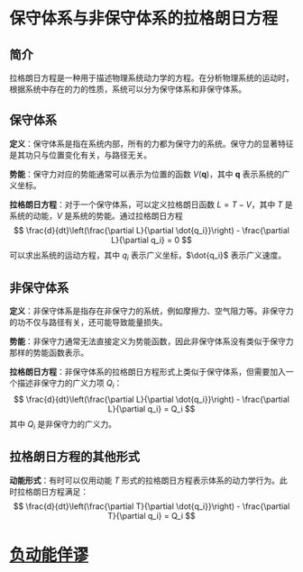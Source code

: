 # 保守体系与非保守体系的拉格朗日方程

## 简介
拉格朗日方程是一种用于描述物理系统动力学的方程。在分析物理系统的运动时，根据系统中存在的力的性质，系统可以分为保守体系和非保守体系。

## 保守体系
**定义**：保守体系是指在系统内部，所有的力都为保守力的系统。保守力的显著特征是其功只与位置变化有关，与路径无关。

**势能**：保守力对应的势能通常可以表示为位置的函数 $V(\mathbf{q})$，其中 $\mathbf{q}$ 表示系统的广义坐标。

**拉格朗日方程**：对于一个保守体系，可以定义拉格朗日函数 $L = T - V$，其中 $T$ 是系统的动能，$V$ 是系统的势能。通过拉格朗日方程
$$
\frac{d}{dt}\left(\frac{\partial L}{\partial \dot{q_i}}\right) - \frac{\partial L}{\partial q_i} = 0
$$
可以求出系统的运动方程，其中 $q_i$ 表示广义坐标，$\dot{q_i}$ 表示广义速度。

## 非保守体系
**定义**：非保守体系是指存在非保守力的系统，例如摩擦力、空气阻力等。非保守力的功不仅与路径有关，还可能导致能量损失。

**势能**：非保守力通常无法直接定义为势能函数，因此非保守体系没有类似于保守力那样的势能函数表示。

**拉格朗日方程**：非保守体系的拉格朗日方程形式上类似于保守体系，但需要加入一个描述非保守力的广义力项 $Q_i$：
$$
\frac{d}{dt}\left(\frac{\partial L}{\partial \dot{q_i}}\right) - \frac{\partial L}{\partial q_i} = Q_i
$$
其中 $Q_i$ 是非保守力的广义力。

## 拉格朗日方程的其他形式

**动能形式**：有时可以仅用动能 $T$ 形式的拉格朗日方程表示体系的动力学行为。此时拉格朗日方程满足：
$$
\frac{d}{dt}\left(\frac{\partial T}{\partial \dot{q_i}}\right) - \frac{\partial T}{\partial q_i} = Q_i
$$

# [负动能佯谬](https://www.zhihu.com/question/40332223)

